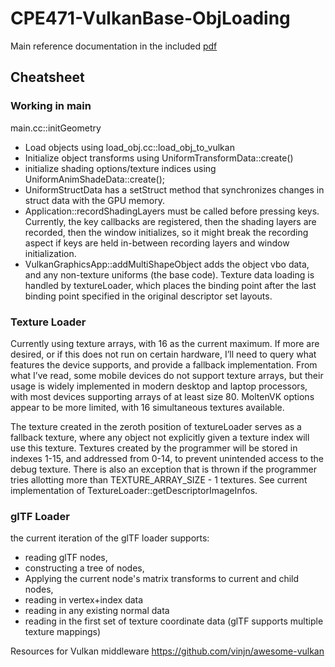 # CPE471-VulkanBase-ObjLoading

Main reference documentation in the included [pdf](https://github.com/Bob-Loth/CPE471-VulkanBase-ObjLoading/blob/master/Development%20of%20Vulkan%20base%20code%20for%20Introduction%20to%20Computer%20Graphics.pdf)

## Cheatsheet


### Working in main
main.cc::initGeometry
- Load objects using load_obj.cc::load_obj_to_vulkan
- Initialize object transforms using UniformTransformData::create()
- initialize shading options/texture indices using UniformAnimShadeData::create();
- UniformStructData has a setStruct method that synchronizes changes in struct data with the GPU memory.
- Application::recordShadingLayers must be called before pressing keys. Currently, the key callbacks are registered, then the shading layers are recorded, then the window initializes, so it might break the recording aspect if keys are held in-between recording layers and window initialization. 
- VulkanGraphicsApp::addMultiShapeObject adds the object vbo data, and any non-texture uniforms (the base code). Texture data loading is handled by textureLoader, which places the binding point after the last binding point specified in the original descriptor set layouts.

### Texture Loader

Currently using texture arrays, with 16 as the current maximum. If more are desired, or if this does not run on certain hardware, I’ll need to query what features the device supports, and provide a fallback implementation. From what I’ve read, some mobile devices do not support texture arrays, but their usage is widely implemented in modern desktop and laptop processors, with most devices supporting arrays of at least size 80. MoltenVK options appear to be more limited, with 16  simultaneous textures available. 

The texture created in the zeroth position of textureLoader serves as a fallback texture, where any object not explicitly given a texture index will use this texture.
Textures created by the programmer will be stored in indexes 1-15, and addressed from 0-14, to prevent unintended access to the debug texture. There is also an exception that is thrown if the programmer tries allotting more than TEXTURE_ARRAY_SIZE - 1 textures. See current implementation of TextureLoader::getDescriptorImageInfos.

### glTF Loader
the current iteration of the glTF loader supports: 
- reading glTF nodes, 
- constructing a tree of nodes,
- Applying the current node's matrix transforms to current and child nodes,
- reading in vertex+index data
- reading in any existing normal data
- reading in the first set of texture coordinate data (glTF supports multiple texture mappings)


Resources for Vulkan middleware
https://github.com/vinjn/awesome-vulkan
